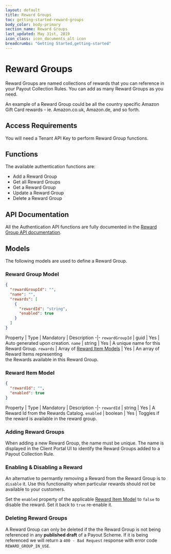 ```yaml
---
layout: default
title: Reward Groups
toc: getting-started-reward-groups
body_color: body-primary
section_name: Reward Groups
last_updated: May 31st, 2019
icon_class: icon_documents_alt icon
breadcrumbs: "Getting Started,getting-started"
---
```

# Reward Groups
Reward Groups are named collections of rewards that you can reference in your Payout Collection Rules. You can add as many Reward Groups as you need.

An example of a Reward Group could be all the country specific Amazon Gift Card rewards - ie. Amazon.co.uk, Amazon.de, and so forth.

## Access Requirements
You will need a Tenant API Key to perform Reward Group functions.

## Functions
The available authentication functions are:

- Add a Reward Group
- Get all Reward Groups
- Get a Reward Group
- Update a Reward Group
- Delete a Reward Group

## API Documentation
All the Authentication API functions are fully documented in the [Reward Group API documentation](https://api-docs.imbursepayments.com/?version=latest#f6bf99b9-ca03-47b5-a667-8e1a5a625b0e).

## Models
The following models are used to define a Reward Group.

### Reward Group Model
```json
{
  "rewardGroupId": "",
  "name": "",
  "rewards": [
    {
      "rewardId": "string",
      "enabled": true
    }
  ]
}
```

Property | Type | Mandatory | Description
-|-
`rewardGroupId` | guid | Yes | Auto generated upon creation.
`name` | string | Yes | A unique name for this Reward Group.
`rewards` | Array of [Reward Item Models](#reward-item-model) | Yes | An array of Reward Items representing<br/>the Rewards available in this Reward Group.


### Reward Item Model
```json
{
  "rewardId": "",
  "enabled": true
}
```

Property | Type | Mandatory | Description
-|-
`rewardId` | string | Yes | A Reward Id from the Rewards Catalog.
`enabled` | boolean | Yes | Toggles if the reward is available in the reward group.

### Adding Reward Groups
When adding a new Reward Group, the name must be unique. The name is displayed in the Client Portal UI to identify the Reward Groups added to a Payout Collection Rule.

### Enabling & Disabling a Reward
An alternative to permantly removing a Reward from the Reward Group is to `disable` it. Use this functionality when particular rewards should not be available to your customers.

Set the `enabled` property of the applicable [Reward Item Model](#reward-item-model) to `false` to disable the reward. Set it back to `true` re-enable it.

### Deleting Reward Groups
A Reward Group can only be deleted if the the Reward Group is not being referenced in any **published draft** of a Payout Scheme. If it is being referenced we will return a `400 - Bad Request` response with error code `REWARD_GROUP_IN_USE`.

